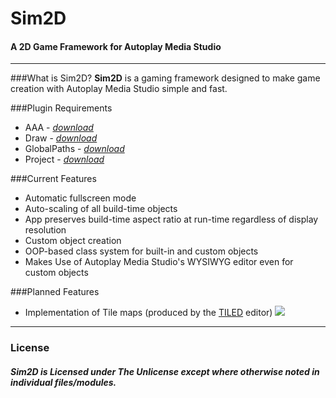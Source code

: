 
# Sim2D
#### A 2D Game Framework for Autoplay Media Studio

----------
###What is Sim2D?
**Sim2D** is a gaming framework designed to make game creation with Autoplay Media Studio simple and fast.


###Plugin Requirements
 - AAA - [*download*](https://github.com/CentauriSoldier/AutoPlayMediaStudioPlugins)
 - Draw - [*download*](https://www.imagine-programming.com/package/ams8-plugins/draw-action-plugin-free.html)
 - GlobalPaths - [*download*](https://github.com/CentauriSoldier/AutoPlayMediaStudioPlugins)
 - Project - [*download*](https://github.com/CentauriSoldier/AutoPlayMediaStudioPlugins)

###Current Features
- Automatic fullscreen mode
- Auto-scaling of all build-time objects
- App preserves build-time aspect ratio at run-time regardless of display resolution
- Custom object creation
- OOP-based class system for built-in and custom objects
- Makes Use of Autoplay Media Studio's WYSIWYG editor even for custom objects   
 
###Planned Features
 - Implementation of Tile maps (produced by the [TILED](https://www.mapeditor.org/) editor) ![](https://www.mapeditor.org/img/tiled-logo-header.png)



----------
### License
##### Sim2D is Licensed under The Unlicense except where otherwise noted in individual files/modules.
